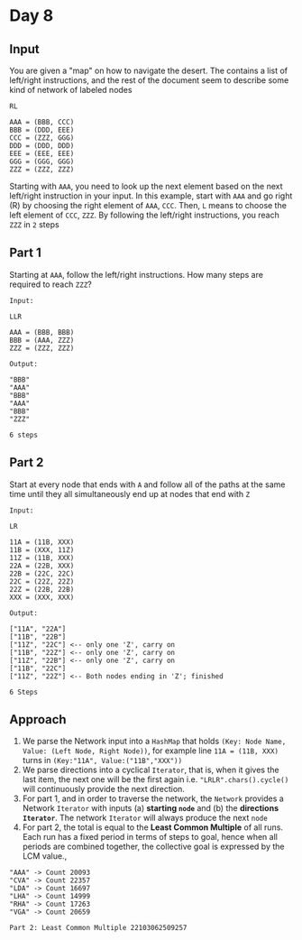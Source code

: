 # Day 8
## Input
You are given a "map" on how to navigate the desert. The contains a list of left/right instructions, and the rest of the document seem to describe some kind of network of labeled nodes
```
RL

AAA = (BBB, CCC)
BBB = (DDD, EEE)
CCC = (ZZZ, GGG)
DDD = (DDD, DDD)
EEE = (EEE, EEE)
GGG = (GGG, GGG)
ZZZ = (ZZZ, ZZZ)
```
Starting with `AAA`, you need to look up the next element based on the next left/right instruction in your input. In this example, start with `AAA` and go right (R) by choosing the right element of `AAA`, `CCC`. Then, `L` means to choose the left element of `CCC`, `ZZZ`. By following the left/right instructions, you reach `ZZZ` in `2` steps
## Part 1
Starting at `AAA`, follow the left/right instructions. How many steps are required to reach `ZZZ`?
```
Input: 

LLR

AAA = (BBB, BBB)
BBB = (AAA, ZZZ)
ZZZ = (ZZZ, ZZZ)

Output: 

"BBB"
"AAA"
"BBB"
"AAA"
"BBB"
"ZZZ"

6 steps
```
## Part 2
Start at every node that ends with `A` and follow all of the paths at the same time until they all simultaneously end up at nodes that end with `Z`
```
Input: 

LR

11A = (11B, XXX)
11B = (XXX, 11Z)
11Z = (11B, XXX)
22A = (22B, XXX)
22B = (22C, 22C)
22C = (22Z, 22Z)
22Z = (22B, 22B)
XXX = (XXX, XXX)

Output: 

["11A", "22A"]
["11B", "22B"]
["11Z", "22C"] <-- only one 'Z', carry on
["11B", "22Z"] <-- only one 'Z', carry on
["11Z", "22B"] <-- only one 'Z', carry on
["11B", "22C"]
["11Z", "22Z"] <-- Both nodes ending in 'Z'; finished

6 Steps
```
## Approach
1. We parse the Network input into a `HashMap` that holds `(Key: Node Name, Value: (Left Node, Right Node))`, for example line `11A = (11B, XXX)` turns in `(Key:"11A", Value:("11B","XXX"))`
2. We parse directions into a cyclical `Iterator`, that is, when it gives the last item, the next one will be the first again i.e. `"LRLR".chars().cycle()` will continuously provide the next direction.
3. For part 1, and in order to traverse the network, the `Network` provides a Network `Iterator` with inputs (a) **starting `node`** and (b) the **directions `Iterator`**. The network `Iterator` will always produce the next `node` 
4. For part 2, the total is equal to the **Least Common Multiple** of all runs. Each run has a fixed period in terms of steps to goal, hence when all periods are combined together, the collective goal is expressed by the LCM value., 
```
"AAA" -> Count 20093
"CVA" -> Count 22357
"LDA" -> Count 16697
"LHA" -> Count 14999
"RHA" -> Count 17263
"VGA" -> Count 20659

Part 2: Least Common Multiple 22103062509257
```